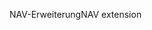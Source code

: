 <span data-ttu-id="83bd4-101">NAV-Erweiterung</span><span class="sxs-lookup"><span data-stu-id="83bd4-101">NAV extension</span></span>